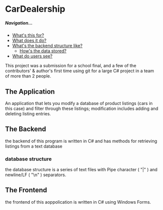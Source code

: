 # CarDealership
<h5>Navigation...</h5>
<ul>
  <li> <a href="#cardealership">What's this for?</a></li>
  <li> <a href="#the-application">What does it do?</a></li>
  <li> <a href="#the-backend">What's the backend structure like?</a> <ul>
    <li><a href="#database-structure">How's the data stored?</a></li>
  </ul></li>
  <li> <a href="#the-frontend">What do users see?</a></li>
</ul>
This project was a submission for a school final, and a few of the contributors' & author's first time using git for a large C# project in a team of more than 2 people.

## The Application
An application that lets you modify a database of product listings (cars in this case) and filter through these listings; modification includes adding and deleting listing entries.
## The Backend
the backend of this program is written in C# and has methods for retrieving listings from a text database
### database structure
the database structure is a series of text files with Pipe character ( "|" ) and newline/LF ( "\n" ) separators.

## The Frontend
the frontend of this aoppolication is written in C# using Windows Forms.
